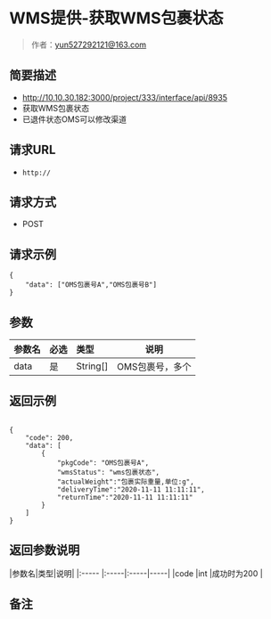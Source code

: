 # WMS提供-获取WMS包裹状态

> 作者：yun527292121@163.com

## 简要描述
- http://10.10.30.182:3000/project/333/interface/api/8935
- 获取WMS包裹状态
- 已退件状态OMS可以修改渠道

## 请求URL
- `http://`
  
## 请求方式
- POST 

## 请求示例 

``` 
{
    "data": ["OMS包裹号A","OMS包裹号B"]
}
```

## 参数

|参数名|必选|类型|说明|
|:----    |:---|:----- |-----   |
|data |是  |String[] |OMS包裹号，多个   |

## 返回示例 

``` 

{
    "code": 200,
    "data": [
        {
            "pkgCode": "OMS包裹号A",
            "wmsStatus": "wms包裹状态",
			"actualWeight":"包裹实际重量,单位:g",
			"deliveryTime":"2020-11-11 11:11:11",
			"returnTime":"2020-11-11 11:11:11"
        }
    ]
}
```

## 返回参数说明 

|参数名|类型|说明|
|:-----  |:-----|:-----|-----|
|code |int   |成功时为200 |

## 备注